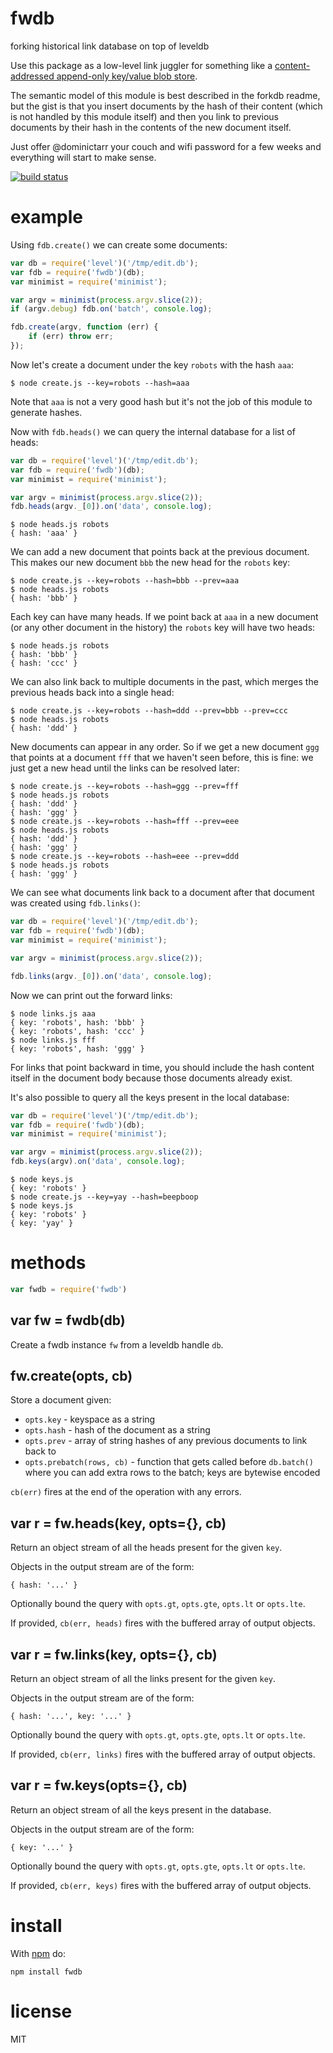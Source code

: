# fwdb

forking historical link database on top of leveldb

Use this package as a low-level link juggler for something like a
[content-addressed append-only key/value blob store](https://npmjs.org/package/forkdb).

The semantic model of this module is best described in the forkdb readme, but
the gist is that you insert documents by the hash of their content (which is not
handled by this module itself) and then you link to previous documents by their
hash in the contents of the new document itself.

Just offer @dominictarr your couch and wifi password for a few weeks and
everything will start to make sense.

[![build status](https://secure.travis-ci.org/substack/fwdb.png)](http://travis-ci.org/substack/fwdb)

# example

Using `fdb.create()` we can create some documents:

``` js
var db = require('level')('/tmp/edit.db');
var fdb = require('fwdb')(db);
var minimist = require('minimist');

var argv = minimist(process.argv.slice(2));
if (argv.debug) fdb.on('batch', console.log);

fdb.create(argv, function (err) {
    if (err) throw err;
});
```

Now let's create a document under the key `robots` with the hash `aaa`:

```
$ node create.js --key=robots --hash=aaa
```

Note that `aaa` is not a very good hash but it's not the job of this module to
generate hashes.

Now with `fdb.heads()` we can query the internal database for a list of heads:

``` js
var db = require('level')('/tmp/edit.db');
var fdb = require('fwdb')(db);
var minimist = require('minimist');

var argv = minimist(process.argv.slice(2));
fdb.heads(argv._[0]).on('data', console.log);
```

``` 
$ node heads.js robots
{ hash: 'aaa' }
```

We can add a new document that points back at the previous document. This makes
our new document `bbb` the new head for the `robots` key:

```
$ node create.js --key=robots --hash=bbb --prev=aaa
$ node heads.js robots
{ hash: 'bbb' }
```

Each key can have many heads. If we point back at `aaa` in a new document (or
any other document in the history) the `robots` key will have two heads:

```
$ node heads.js robots
{ hash: 'bbb' }
{ hash: 'ccc' }
```

We can also link back to multiple documents in the past, which merges the
previous heads back into a single head:

```
$ node create.js --key=robots --hash=ddd --prev=bbb --prev=ccc
$ node heads.js robots
{ hash: 'ddd' }
```

New documents can appear in any order. So if we get a new document `ggg` that
points at a document `fff` that we haven't seen before, this is fine: we just
get a new head until the links can be resolved later:

```
$ node create.js --key=robots --hash=ggg --prev=fff
$ node heads.js robots
{ hash: 'ddd' }
{ hash: 'ggg' }
$ node create.js --key=robots --hash=fff --prev=eee
$ node heads.js robots
{ hash: 'ddd' }
{ hash: 'ggg' }
$ node create.js --key=robots --hash=eee --prev=ddd
$ node heads.js robots
{ hash: 'ggg' }
```

We can see what documents link back to a document after that document was
created using `fdb.links()`:

``` js
var db = require('level')('/tmp/edit.db');
var fdb = require('fwdb')(db);
var minimist = require('minimist');

var argv = minimist(process.argv.slice(2));

fdb.links(argv._[0]).on('data', console.log);
```

Now we can print out the forward links:

```
$ node links.js aaa
{ key: 'robots', hash: 'bbb' }
{ key: 'robots', hash: 'ccc' }
$ node links.js fff
{ key: 'robots', hash: 'ggg' }
```

For links that point backward in time, you should include the hash content
itself in the document body because those documents already exist.

It's also possible to query all the keys present in the local database:

``` js
var db = require('level')('/tmp/edit.db');
var fdb = require('fwdb')(db);
var minimist = require('minimist');

var argv = minimist(process.argv.slice(2));
fdb.keys(argv).on('data', console.log);
```

```
$ node keys.js 
{ key: 'robots' }
$ node create.js --key=yay --hash=beepboop
$ node keys.js
{ key: 'robots' }
{ key: 'yay' }
```

# methods

``` js
var fwdb = require('fwdb')
```

## var fw = fwdb(db)

Create a fwdb instance `fw` from a leveldb handle `db`.

## fw.create(opts, cb)

Store a document given: 

* `opts.key` - keyspace as a string
* `opts.hash` - hash of the document as a string
* `opts.prev` - array of string hashes of any previous documents to link back to
* `opts.prebatch(rows, cb)` - function that gets called before `db.batch()`
where you can add extra rows to the batch; keys are bytewise encoded

`cb(err)` fires at the end of the operation with any errors.

## var r = fw.heads(key, opts={}, cb)

Return an object stream of all the heads present for the given `key`.

Objects in the output stream are of the form:

```
{ hash: '...' }
```

Optionally bound the query with `opts.gt`, `opts.gte`, `opts.lt` or `opts.lte`.

If provided, `cb(err, heads)` fires with the buffered array of output objects.

## var r = fw.links(key, opts={}, cb)

Return an object stream of all the links present for the given `key`.

Objects in the output stream are of the form:

```
{ hash: '...', key: '...' }
```

Optionally bound the query with `opts.gt`, `opts.gte`, `opts.lt` or `opts.lte`.

If provided, `cb(err, links)` fires with the buffered array of output objects.

## var r = fw.keys(opts={}, cb)

Return an object stream of all the keys present in the database.

Objects in the output stream are of the form:

```
{ key: '...' }
```

Optionally bound the query with `opts.gt`, `opts.gte`, `opts.lt` or `opts.lte`.

If provided, `cb(err, keys)` fires with the buffered array of output objects.

# install

With [npm](https://npmjs.org) do:

```
npm install fwdb
```

# license

MIT
